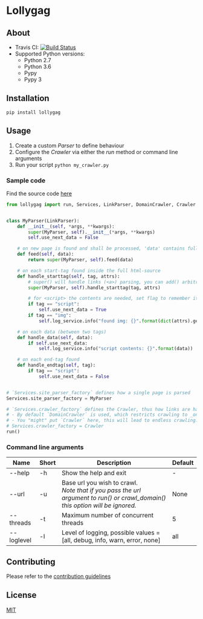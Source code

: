 # Lollygag

## About

* Travis CI: [![Build Status](https://travis-ci.org/snorrwe/lollygag.svg?branch=master)](https://travis-ci.org/snorrwe/lollygag)
* Supported Python versions: 
    * Python 2.7
    * Python 3.6
    * Pypy
    * Pypy 3

## Installation

`pip install lollygag`

## Usage

1. Create a custom _Parser_ to define behaviour
1. Configure the _Crawler_ via either the _run_ method or command line arguments
1. Run your script `python my_crawler.py`

### Sample code

Find the source code [here](https://github.com/snorrwe/lollygag/blob/master/examples/daringer_example.py)

```python
from lollygag import run, Services, LinkParser, DomainCrawler, Crawler


class MyParser(LinkParser):
    def __init__(self, *args, **kwargs):
        super(MyParser, self).__init__(*args, **kwargs)
        self.use_next_data = False

    # on new page is found and shall be processed, 'data' contains full html-source
    def feed(self, data):
        return super(MyParser, self).feed(data)

    # on each start-tag found inside the full html-source
    def handle_starttag(self, tag, attrs):
        # super() will handle links (<a>) parsing, you can add() arbitrary links to self._links
        super(MyParser, self).handle_starttag(tag, attrs)

        # for <script> the contents are needed, set flag to remember it
        if tag == "script":
            self.use_next_data = True
        if tag == "img":
            self.log_service.info("found img: {}".format(dict(attrs).get("src", "<no src attr>")))

    # on each data (between two tags)
    def handle_data(self, data):
        if self.use_next_data:
            self.log_service.info("script contents: {}".format(data))

    # on each end-tag found
    def handle_endtag(self, tag):
        if tag == "script":
            self.use_next_data = False


# `Services.site_parser_factory` defines how a single page is parsed
Services.site_parser_factory = MyParser

# `Services.crawler_factory` defines the Crawler, thus how links are handled (where to crawl?)
# - By default `DomainCrawler` is used, which restricts crawling to _one_ domain
# - You "might" put `Crawler` here, this will lead to endless crawling...
# Services.crawler_factory = Crawler
run()
```

### Command line arguments

<table>
    <thead>
        <tr>
            <th>Name</th>
            <th>Short</th>
            <th>Description</th>
            <th>Default</th>
        </tr>
    </thead>
    <tbody>
        <div>
            <tr>
                <td>--help</td>
                <td>-h</td>
                <td rowspan="2">Show the help and exit</td>
                <td> - </td>
            </tr>
            <tr>
            </tr>
        </div>
        <div>
            <tr>
                <td>--url</td>
                <td>-u</td>
                <td rowspan="2">Base url you wish to crawl.<br>
                <i>
                    Note that if you pass the url argument to run() or crawl_domain() this option will be ignored.
                </i>
                </td>
                <td> None </td>
            </tr>
            <tr>
            </tr>
        </div>
        <div>
            <tr>
                <td>--threads</td>
                <td>-t</td>
                <td rowspan="2">Maximum number of concurrent threads</td>
                <td> 5 </td>
            </tr>
            <tr>
            </tr>
        </div>
        <div>
            <tr>
                <td>--loglevel</td>
                <td>-l</td>
                <td rowspan="2">Level of logging, possible values = [all, debug, info, warn, error, none]</td>
                <td> all </td>
            </tr>
            <tr>
            </tr>
        </div>
    </tbody>
</table>

## Contributing

Please refer to the [contribution guidelines](https://github.com/snorrwe/lollygag/blob/master/.github/CONTRIBUTING.md)

## License

[MIT](https://github.com/snorrwe/Crawler/blob/master/LICENSE)
